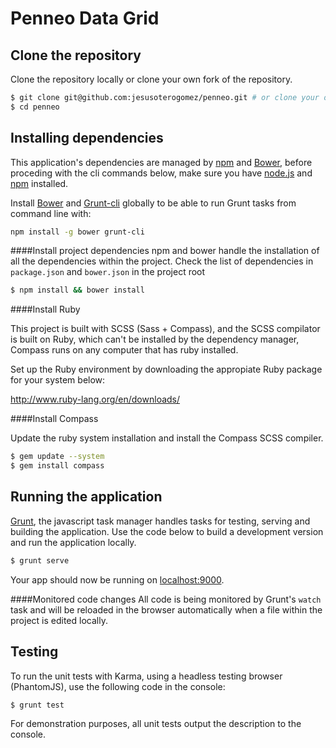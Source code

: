 # Penneo Data Grid

## Clone the repository
Clone the repository locally or clone your own fork of the repository.
```sh
$ git clone git@github.com:jesusoterogomez/penneo.git # or clone your own fork
$ cd penneo
```

## Installing dependencies

This application's dependencies are managed by [npm](https://www.npmjs.org/) and [Bower](http://bower.io/), before proceding with the cli commands below, make sure you have [node.js](http://nodejs.org/) and [npm](https://www.npmjs.org/) installed.

Install [Bower](http://bower.io/) and [Grunt-cli](http://gruntjs.com/) globally to be able to run Grunt tasks from command line with: 

```sh
npm install -g bower grunt-cli
```

####Install project dependencies
npm and bower handle the installation of all the dependencies within the project. Check the list of dependencies in `package.json` and `bower.json` in the project root

```sh
$ npm install && bower install
```

####Install Ruby

This project is built with SCSS (Sass + Compass), and the SCSS compilator is built on Ruby, which can't be installed by the dependency manager, Compass runs on any computer that has ruby installed.

Set up the Ruby environment by downloading the appropiate Ruby package for your system below:

http://www.ruby-lang.org/en/downloads/

####Install Compass

Update the ruby system installation and install the Compass SCSS compiler.

```sh
$ gem update --system
$ gem install compass
```

## Running the application

[Grunt](http://gruntjs.com/), the javascript task manager handles tasks for testing, serving and building the application.
Use the code below to build a development version and run the application locally. 

```sh
$ grunt serve
```

Your app should now be running on [localhost:9000](http://localhost:9000/).

####Monitored code changes
All code is being monitored by Grunt's `watch` task and will be reloaded in the browser automatically when a file within the project is edited locally.  

## Testing

To run the unit tests with Karma, using a headless testing browser (PhantomJS), use the following code in the console:
```sh
$ grunt test
```
For demonstration purposes, all unit tests output the description to the console.
